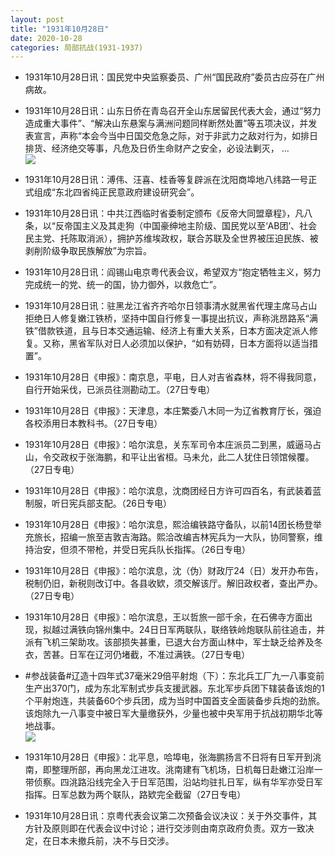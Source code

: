 ```yaml
---
layout: post
title: "1931年10月28日"
date: 2020-10-28
categories: 局部抗战(1931-1937)
---
```


<meta name="referrer" content="no-referrer" />

- 1931年10月28日讯：国民党中央监察委员、广州“国民政府”委员古应芬在广州病故。 

- 1931年10月28日讯：山东日侨在青岛召开全山东居留民代表大会，通过“努力造成重大事件”、“解决山东悬案与满洲问题同样断然处置”等五项决议，并发表宣言，声称“本会今当中日国交危急之际，对于非武力之敌对行为，如排日排货、经济绝交等事，凡危及日侨生命财产之安全，必设法剿灭， ... <br/><img src="https://wx2.sinaimg.cn/large/aca367d8ly1gk5e8zc3sbj20c80900sr.jpg" />

- 1931年10月28日讯：溥伟、汪喜、桂香等复辟派在沈阳商埠地八纬路一号正式组成“东北四省纯正民意政府建设研究会”。 

- 1931年10月28日讯：中共江西临时省委制定颁布《反帝大同盟章程》，凡八条，以“反帝国主义及其走狗（中国豪绅地主阶级、国民党以至‘AB团’、社会民主党、托陈取消派），拥护苏维埃政权，联合苏联及全世界被压迫民族、被剥削阶级争取民族解放”为宗旨。 

- 1931年10月28日讯：阎锡山电京粤代表会议，希望双方“抱定牺牲主义，努力完成统一的党、统一的国，协力御外，以救危亡”。 

- 1931年10月28日讯：驻黑龙江省齐齐哈尔日领事清水就黑省代理主席马占山拒绝日人修复嫩江铁桥，坚持中国自行修复一事提出抗议，声称洮昂路系“满铁”借款铁道，且与日本交通运输、经济上有重大关系，日本方面决定派人修复。又称，黑省军队对日人必须加以保护，“如有妨碍，日本方面将以适当措置”。 

- 1931年10月28日《申报》：南京息，平电，日人对吉省森林，将不得我同意，自行开始采伐，已派员往测勘动工。（27日专电） 

- 1931年10月28日《申报》：天津息，本庄繁委八木同一为辽省教育厅长，强迫各校添用日本教科书。（27日专电） 

- 1931年10月28日《申报》：哈尔滨息，关东军司令本庄派员二到黑，威逼马占山，令交政权于张海鹏，和平让出省桓。马未允，此二人犹住日领馆候覆。（27日专电） 

- 1931年10月28日《申报》：哈尔滨息，沈商团经日方许可四百名，有武装着蓝制服，听日宪兵部支配。（26日专电） 

- 1931年10月28日《申报》：哈尔滨息，熙洽编铁路守备队，以前14团长杨登举充旅长，招编一旅至吉敦吉海路。熙洽改编吉林宪兵为一大队，协同警察，维持治安，但须不带枪，并受日宪兵队长指挥。（26日专电） 

- 1931年10月28日《申报》：哈尔滨息，沈（伪）财政厅24（日）发开办布告，税制仍旧，新税则改订中。各县收欵，须交解该厅。解旧政权者，查出严办。（27日专电） 

- 1931年10月28日《申报》：哈尔滨息，王以哲旅一部千余，在石佛寺方面出现，拟越过满铁向锦州集中。24日日军两联队，联络铁岭炮联队前往追击，并派有飞机三架助攻。该部损失甚重，已退大台方面山林中，军士缺乏给养及冬衣，苦甚。日军在辽河仍堵截，不准过满铁。（27日专电） 

- #参战装备#辽造十四年式37毫米29倍平射炮（下）：东北兵工厂九一八事变前生产出370门，成为东北军制式步兵支援武器。东北军步兵团下辖装备该炮的1个平射炮连，共装备60个步兵团，成为当时中国首支全面装备步兵炮的劲旅。该炮除九一八事变中被日军大量缴获外，少量也被中央军用于抗战初期华北等地战事。 <br/><img src="https://wx2.sinaimg.cn/large/aca367d8ly1gk4tfx6u3gj20r80kfah6.jpg" />

- 1931年10月28日《申报》：北平息，哈埠电，张海鹏扬言不日将有日军开到洮南，即整理所部，再向黑龙江进攻。洮南建有飞机场，日机每日赴嫩江沿岸一带侦察。四洮路沿线完全入于日军范围，沿站均驻扎日军，纵有华军亦受日军指挥。日军总数为两个联队，路欵完全截留（27日专电） 

- 1931年10月28日讯：京粤代表会议第二次预备会议决议：关于外交事件，其方针及原则即在代表会议中讨论；进行交涉则由南京政府负责。双方一致决定，在日本未撤兵前，决不与日交涉。 

